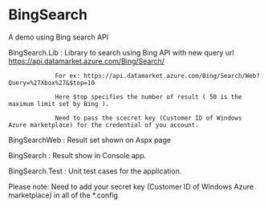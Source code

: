 BingSearch
==========

A demo using Bing search API


BingSearch.Lib : Library to search using Bing API with new query url https://api.datamarket.azure.com/Bing/Search/
                 
                 For ex: https://api.datamarket.azure.com/Bing/Search/Web?Query=%27Xbox%27&$top=10
                 
                 Here $top specifies the number of result ( 50 is the maximum limit set by Bing ).
                 
                 Need to pass the scecret key (Customer ID of Windows Azure marketplace) for the credential of you account.
                 
                 
 BingSearchWeb : Result set shown on Aspx page
 
 BingSearch : Result show in Console app.
 
 BingSearch.Test : Unit test cases for the application.
 
 
 Please note: Need to add your secret key (Customer ID of Windows Azure marketplace) in all of the *.config


